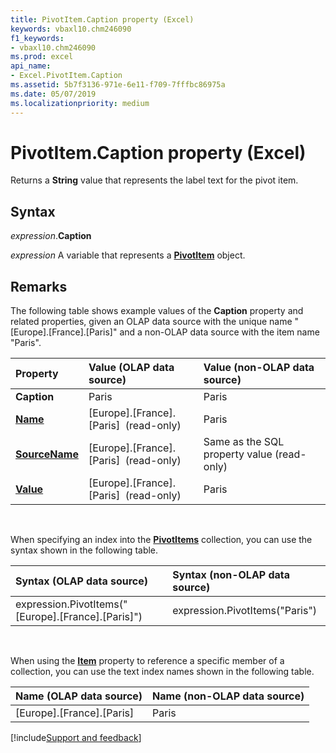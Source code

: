 ```yaml
---
title: PivotItem.Caption property (Excel)
keywords: vbaxl10.chm246090
f1_keywords:
- vbaxl10.chm246090
ms.prod: excel
api_name:
- Excel.PivotItem.Caption
ms.assetid: 5b7f3136-971e-6e11-f709-7fffbc86975a
ms.date: 05/07/2019
ms.localizationpriority: medium
---
```



# PivotItem.Caption property (Excel)

Returns a **String** value that represents the label text for the pivot item.


## Syntax

_expression_.**Caption**

_expression_ A variable that represents a **[PivotItem](Excel.PivotItem.md)** object.


## Remarks

The following table shows example values of the **Caption** property and related properties, given an OLAP data source with the unique name "[Europe].[France].[Paris]" and a non-OLAP data source with the item name "Paris".

|Property|Value (OLAP data source)|Value (non-OLAP data source)|
|:-----|:-----|:-----|
| **Caption**|Paris|Paris|
| **[Name](Excel.PivotItem.Name.md)**|[Europe].[France].[Paris] &nbsp;(read-only)|Paris|
| **[SourceName](Excel.PivotItem.SourceName.md)**|[Europe].[France].[Paris] &nbsp;(read-only)|Same as the SQL property value (read-only)|
| **[Value](Excel.PivotItem.Value.md)**|[Europe].[France].[Paris] &nbsp;(read-only)|Paris|

<br/>

When specifying an index into the **[PivotItems](Excel.PivotItems.md)** collection, you can use the syntax shown in the following table.

|Syntax (OLAP data source)|Syntax (non-OLAP data source)|
|:-----|:-----|
|expression.PivotItems("[Europe].[France].[Paris]")|expression.PivotItems("Paris")|

<br/>

When using the **[Item](Excel.PivotItems.Item.md)** property to reference a specific member of a collection, you can use the text index names shown in the following table.

|Name (OLAP data source)|Name (non-OLAP data source)|
|:-----|:-----|
|[Europe].[France].[Paris]|Paris|



[!include[Support and feedback](~/includes/feedback-boilerplate.md)]